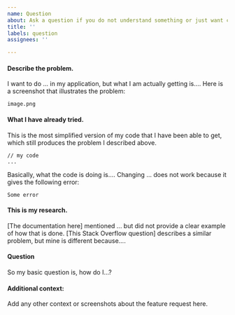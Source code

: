 ```yaml
---
name: Question
about: Ask a question if you do not understand something or just want clarifications.
title: ''
labels: question
assignees: ''

---
```


#### Describe the problem.
I want to do ... in my application, but what I am actually getting is....
Here is a screenshot that illustrates the problem:

`image.png`

#### What I have already tried.
This is the most simplified version of my code that I have been able to get, which still produces the problem I described above.

    // my code
    ...

Basically, what the code is doing is....
Changing ... does not work because it gives the following error:


    Some error


#### This is my research.
[The documentation here] mentioned ... but did not provide a clear example of how that is done.
[This Stack Overflow question] describes a similar problem, but mine is different because....

#### Question
So my basic question is, how do I...?

#### Additional context:
Add any other context or screenshots about the feature request here.
